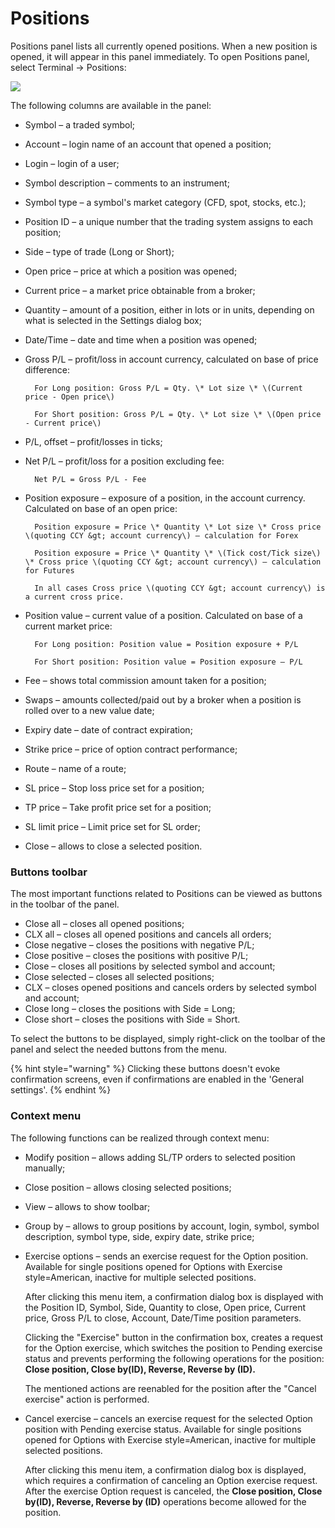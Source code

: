 # Positions

Positions panel lists all currently opened positions. When a new position is opened, it will appear in this panel immediately. To open Positions panel, select Terminal -&gt; Positions:

![](../../.gitbook/assets/1%20%2865%29.png)

The following columns are available in the panel:

* Symbol – a traded symbol;
* Account – login name of an account that opened a position;
* Login – login of a user;
* Symbol description – comments to an instrument;
* Symbol type – a symbol's market category \(CFD, spot, stocks, etc.\);
* Position ID – a unique number that the trading system assigns to each position;
* Side – type of trade \(Long or Short\);
* Open price – price at which a position was opened;
* Current price – a market price obtainable from a broker;
* Quantity – amount of a position, either in lots or in units, depending on what is selected in the Settings dialog box;
* Date/Time – date and time when a position was opened;
* Gross P/L – profit/loss in account currency, calculated on base of price difference:

        For Long position: Gross P/L = Qty. \* Lot size \* \(Current price - Open price\)

        For Short position: Gross P/L = Qty. \* Lot size \* \(Open price - Current price\)

* P/L, offset – profit/losses in ticks;
* Net P/L – profit/loss for a position excluding fee:

        Net P/L = Gross P/L - Fee

* Position exposure – exposure of a position, in the account currency. Calculated on base of an open price:

        Position exposure = Price \* Quantity \* Lot size \* Cross price \(quoting CCY &gt; account currency\) – calculation for Forex

        Position exposure = Price \* Quantity \* \(Tick cost/Tick size\) \* Cross price \(quoting CCY &gt; account currency\) – calculation for Futures

        In all cases Cross price \(quoting CCY &gt; account currency\) is a current cross price.

* Position value – current value of a position. Calculated on base of a current market price:

        For Long position: Position value = Position exposure + P/L

        For Short position: Position value = Position exposure – P/L

* Fee – shows total commission amount taken for a position;
* Swaps – amounts collected/paid out by a broker when a position is rolled over to a new value date;
* Expiry date – date of contract expiration;
* Strike price – price of option contract performance;
* Route – name of a route;
* SL price – Stop loss price set for a position;
* TP price – Take profit price set for a position;
* SL limit price – Limit price set for SL order;
* Close – allows to close a selected position.

### **Buttons toolbar**

The most important functions related to Positions can be viewed as buttons in the toolbar of the panel.

* Close all – closes all opened positions;
* CLX all – closes all opened positions and cancels all orders;
* Close negative – closes the positions with negative P/L;
* Close positive – closes the positions with positive P/L;
* Close – closes all positions by selected symbol and account;
* Close selected – closes all selected positions;
* CLX – closes opened positions and cancels orders by selected symbol and account;
* Close long – closes the positions with Side = Long;
* Close short – closes the positions with Side = Short.

To select the buttons to be displayed, simply right-click on the toolbar of the panel and select the needed buttons from the menu.

{% hint style="warning" %}
Clicking these buttons doesn't evoke confirmation screens, even if confirmations are enabled in the 'General settings'.
{% endhint %}

### **Context menu**

The following functions can be realized through context menu:

* Modify position – allows adding SL/TP orders to selected position manually;
* Close position – allows closing selected positions;
* View – allows to show toolbar;
* Group by – allows to group positions by account, login, symbol, symbol description, symbol type, side, expiry date, strike price;
* Exercise options – sends an exercise request for the Option position. Available for single positions opened for Options with Exercise style=American, inactive for multiple selected positions. 

  After clicking this menu item, a confirmation dialog box is displayed with the Position ID, Symbol, Side, Quantity to close, Open price, Current price, Gross P/L to close, Account, Date/Time position parameters.

  Clicking the "Exercise" button in the confirmation box, creates a request for the Option exercise, which switches the position to Pending exercise status and prevents performing the following operations for the position: **Close position, Close by\(ID\), Reverse, Reverse by \(ID\).**

  The mentioned actions are reenabled for the position after the "Cancel exercise" action is performed.

* Cancel exercise – cancels an exercise request for the selected Option position with Pending exercise status. Available for single positions opened for Options with Exercise style=American, inactive for multiple selected positions.

  After clicking this menu item, a confirmation dialog box is displayed, which requires a confirmation of canceling an Option exercise request. After the exercise Option request is canceled, the **Close position, Close by\(ID\), Reverse, Reverse by \(ID\)** operations become allowed for the position.



